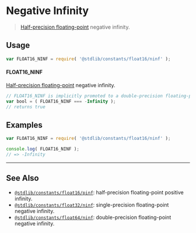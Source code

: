<!--

@license Apache-2.0

Copyright (c) 2018 The Stdlib Authors.

Licensed under the Apache License, Version 2.0 (the "License");
you may not use this file except in compliance with the License.
You may obtain a copy of the License at

   http://www.apache.org/licenses/LICENSE-2.0

Unless required by applicable law or agreed to in writing, software
distributed under the License is distributed on an "AS IS" BASIS,
WITHOUT WARRANTIES OR CONDITIONS OF ANY KIND, either express or implied.
See the License for the specific language governing permissions and
limitations under the License.

-->

# Negative Infinity

> [Half-precision floating-point][half-precision-floating-point-format] negative infinity.

<section class="usage">

## Usage

```javascript
var FLOAT16_NINF = require( '@stdlib/constants/float16/ninf' );
```

#### FLOAT16_NINF

[Half-precision floating-point][half-precision-floating-point-format] negative infinity.

```javascript
// FLOAT16_NINF is implicitly promoted to a double-precision floating-point number...
var bool = ( FLOAT16_NINF === -Infinity );
// returns true
```

</section>

<!-- /.usage -->

<section class="examples">

## Examples

<!-- TODO: better example -->

<!-- eslint no-undef: "error" -->

```javascript
var FLOAT16_NINF = require( '@stdlib/constants/float16/ninf' );

console.log( FLOAT16_NINF );
// => -Infinity
```

</section>

<!-- /.examples -->

<!-- Section for related `stdlib` packages. Do not manually edit this section, as it is automatically populated. -->

<section class="related">

* * *

## See Also

-   [`@stdlib/constants/float16/pinf`][@stdlib/constants/float16/pinf]: half-precision floating-point positive infinity.
-   [`@stdlib/constants/float32/ninf`][@stdlib/constants/float32/ninf]: single-precision floating-point negative infinity.
-   [`@stdlib/constants/float64/ninf`][@stdlib/constants/float64/ninf]: double-precision floating-point negative infinity.

</section>

<!-- /.related -->

<!-- Section for all links. Make sure to keep an empty line after the `section` element and another before the `/section` close. -->

<section class="links">

[half-precision-floating-point-format]: https://en.wikipedia.org/wiki/Half-precision_floating-point_format

<!-- <related-links> -->

[@stdlib/constants/float16/pinf]: https://github.com/stdlib-js/stdlib/tree/develop/lib/node_modules/%40stdlib/constants/float16/pinf

[@stdlib/constants/float32/ninf]: https://github.com/stdlib-js/stdlib/tree/develop/lib/node_modules/%40stdlib/constants/float32/ninf

[@stdlib/constants/float64/ninf]: https://github.com/stdlib-js/stdlib/tree/develop/lib/node_modules/%40stdlib/constants/float64/ninf

<!-- </related-links> -->

</section>

<!-- /.links -->
